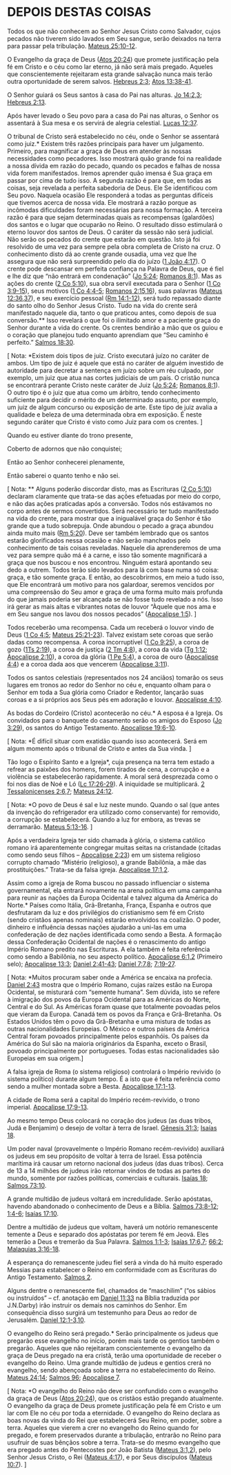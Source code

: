 # DEPOIS DESTAS COISAS 

Todos os que não conhecem ao Senhor Jesus Cristo como Salvador, cujos pecados não tiverem sido lavados em Seu sangue, serão deixados na terra para passar pela tribulação. [Mateus 25:10-12](http://bibliaonline.com.br/acf/mt/25/10-12).

O Evangelho da graça de Deus ([Atos 20:24](http://bibliaonline.com.br/acf/atos/20/24)) que promete justificação pela fé em Cristo e o céu como lar eterno, já não será mais pregado. Aqueles que conscientemente rejeitaram esta grande salvação nunca mais terão outra oportunidade de serem salvos. [Hebreus 2:3](http://bibliaonline.com.br/acf/hb/2/3); [Atos 13:38-41](http://bibliaonline.com.br/acf/atos/13/38-41).

O Senhor guiará os Seus santos à casa do Pai nas alturas. [Jo 14:2,3](http://bibliaonline.com.br/acf/jo/14/2,3); [Hebreus 2:13](http://bibliaonline.com.br/acf/hb/2/13).

Após haver levado o Seu povo para a casa do Pai nas alturas, o Senhor os assentará à Sua mesa e os servirá de alegria celestial. [Lucas 12:37](http://bibliaonline.com.br/acf/lc/12/37).

O tribunal de Cristo será estabelecido no céu, onde o Senhor se assentará como juiz.* Existem três razões principais para haver um julgamento. Primeiro, para magnificar a graça de Deus em atender às nossas necessidades como pecadores. Isso mostrará quão grande foi na realidade a nossa dívida em razão do pecado, quando os pecados e falhas de nossa vida forem manifestados. Iremos aprender quão imensa é Sua graça em passar por cima de tudo isso. A segunda razão é para que, em todas as coisas, seja revelada a perfeita sabedoria de Deus. Ele Se identificou com Seu povo. Naquela ocasião Ele responderá a todas as perguntas difíceis que tivemos acerca de nossa vida. Ele mostrará a razão porque as incômodas dificuldades foram necessárias para nossa formação. A terceira razão é para que sejam determinadas quais as recompensas (galardões) dos santos e o lugar que ocuparão no Reino. O resultado disso estimulará o eterno louvor dos santos de Deus. O caráter da sessão não será judicial. Não serão os pecados do crente que estarão em questão. Isto já foi resolvido de uma vez para sempre pela obra completa de Cristo na cruz. O conhecimento disto dá ao crente grande ousadia, uma vez que lhe assegura que não será surpreendido pelo dia do juízo ([1 João 4:17](http://bibliaonline.com.br/acf/1jo/4/17)). O crente pode descansar em perfeita confiança na Palavra de Deus, que é fiel e lhe diz que “não entrará em condenação” ([Jo 5:24](http://bibliaonline.com.br/acf/jo/5/24); [Romanos 8:1](http://bibliaonline.com.br/acf/rm/8/1)). Mas as ações do crente ([2 Co 5:10](http://bibliaonline.com.br/acf/2co/5/10)), sua obra servil executada para o Senhor ([1 Co 3:9-15](http://bibliaonline.com.br/acf/1co/3/9-15)), seus motivos ([1 Co 4:4-5](http://bibliaonline.com.br/acf/1co/4/4-5); [Romanos 2:15,16](http://bibliaonline.com.br/acf/rm/2/15,16)), suas palavras ([Mateus 12:36,37](http://bibliaonline.com.br/acf/mt/12/36,37)), e seu exercício pessoal ([Rm 14:1-12](http://bibliaonline.com.br/acf/rm/14/1-12)), será tudo repassado diante do santo olho do Senhor Jesus Cristo. Tudo na vida do crente será manifestado naquele dia, tanto o que praticou antes, como depois de sua conversão.** Isso revelará o que foi o ilimitado amor e a paciente graça do Senhor durante a vida do crente. Os crentes bendirão a mão que os guiou e o coração que planejou tudo enquanto aprendiam que “Seu caminho é perfeito.” [Salmos 18:30](http://bibliaonline.com.br/acf/sl/18/30).

[ Nota: *Existem dois tipos de juiz. Cristo executará juízo no caráter de ambos. Um tipo de juiz é aquele que está no caráter de alguém investido de autoridade para decretar a sentença em juízo sobre um réu culpado, por exemplo, um juiz que atua nas cortes judiciais de um país. O cristão nunca se encontrará perante Cristo neste caráter de Juiz ([Jo 5:24](http://bibliaonline.com.br/acf/jo/5/24); [Romanos 8:1](http://bibliaonline.com.br/acf/rm/8/1)). O outro tipo é o juiz que atua como um árbitro, tendo conhecimento suficiente para decidir o mérito de um determinado assunto, por exemplo, um juiz de algum concurso ou exposição de arte. Este tipo de juiz avalia a qualidade e beleza de uma determinada obra em exposição. É neste segundo caráter que Cristo é visto como Juiz para com os crentes. ]

Quando eu estiver diante do trono presente,

Coberto de adornos que não conquistei;

Então ao Senhor conhecerei plenamente,

Então saberei o quanto tenho e não sei.

[ Nota: ** Alguns poderão discordar disto, mas as Escrituras ([2 Co 5:10](http://bibliaonline.com.br/acf/2co/5/10)) declaram claramente que trata-se das ações efetuadas por meio do corpo, e não das ações praticadas após a conversão. Todos nós estávamos no corpo antes de sermos convertidos. Será necessário ter tudo manifestado na vida do crente, para mostrar que a inigualável graça do Senhor é tão grande que a tudo sobrepuja. Onde abundou o pecado a graça abundou ainda muito mais ([Rm 5:20](http://bibliaonline.com.br/acf/rm/5/20)). Deve ser também lembrado que os santos estarão glorificados nessa ocasião e não serão manchados pelo conhecimento de tais coisas reveladas. Naquele dia aprenderemos de uma vez para sempre quão má é a carne, e isso tão somente magnificará a graça que nos buscou e nos encontrou. Ninguém estará apontando seu dedo a outrem. Todos terão sido levados para lá com base numa só coisa: graça, e tão somente graça. E então, ao descobrirmos, em meio a tudo isso, que Ele encontrará um motivo para nos galardoar, seremos vencidos por uma compreensão do Seu amor e graça de uma forma muito mais profunda do que jamais poderia ser alcançada se não fosse tudo revelado a nós. Isso irá gerar as mais altas e vibrantes notas de louvor “Àquele que nos ama e em Seu sangue nos lavou dos nossos pecados” ([Apocalipse 1:5](http://bibliaonline.com.br/acf/ap/1/5)). ]

Todos receberão uma recompensa. Cada um receberá o louvor vindo de Deus ([1 Co 4:5](http://bibliaonline.com.br/acf/1co/4/5); [Mateus 25:21-23](http://bibliaonline.com.br/acf/mt/25/21-23)). Talvez existam sete coroas que serão dadas como recompensa. A coroa incorruptível ([1 Co 9:25](http://bibliaonline.com.br/acf/1co/9/25)), a coroa de gozo ([1Ts 2:19](http://bibliaonline.com.br/acf/1ts/2/19)), a coroa de justiça ([2 Tm 4:8](http://bibliaonline.com.br/acf/2tm/4/8)), a coroa da vida ([Tg 1:12](http://bibliaonline.com.br/acf/tg/1/12); [Apocalipse 2:10](http://bibliaonline.com.br/acf/ap/2/10)), a coroa da glória ([1 Pe 5:4](http://bibliaonline.com.br/acf/1pe/5/4)), a coroa de ouro ([Apocalipse 4:4](http://bibliaonline.com.br/acf/ap/4/4)) e a coroa dada aos que vencerem ([Apocalipse 3:11](http://bibliaonline.com.br/acf/ap/3/11)).

Todos os santos celestiais (representados nos 24 anciãos) tomarão os seus lugares em tronos ao redor do Senhor no céu e, enquanto olham para o Senhor em toda a Sua glória como Criador e Redentor, lançarão suas coroas e a si próprios aos Seus pés em adoração e louvor. [Apocalipse 4:10](http://bibliaonline.com.br/acf/ap/4/10).

As bodas do Cordeiro (Cristo) acontecerão no céu.* A esposa é a Igreja. Os convidados para o banquete do casamento serão os amigos do Esposo ([Jo 3:29](http://bibliaonline.com.br/acf/jo/3/29)), os santos do Antigo Testamento. [Apocalipse 19:6-10](http://bibliaonline.com.br/acf/ap/19/6-10).

[ Nota: *É difícil situar com exatidão quando isso acontecerá. Será em algum momento após o tribunal de Cristo e antes da Sua vinda. ]

Tão logo o Espírito Santo e a Igreja*, cuja presença na terra tem estado a refrear as paixões dos homens, forem tirados de cena, a corrupção e a violência se estabelecerão rapidamente. A moral será desprezada como o foi nos dias de Noé e Ló ([Lc 17:26-29](http://bibliaonline.com.br/acf/lc/17/26-29)). A iniquidade se multiplicará. [2 Tessalonicenses 2:6,7](http://bibliaonline.com.br/acf/2ts/2/6,7); [Mateus 24:12](http://bibliaonline.com.br/acf/mt/24/12).

[ Nota: *O povo de Deus é sal e luz neste mundo. Quando o sal (que antes da invenção do refrigerador era utilizado como conservante) for removido, a corrupção se estabelecerá. Quando a luz for embora, as trevas se derramarão. [Mateus 5:13-16](http://bibliaonline.com.br/acf/mt/5/13-16). ]

Após a verdadeira Igreja ter sido chamada à glória, o sistema católico romano irá aparentemente congregar muitas seitas na cristandade (citadas como sendo seus filhos – [Apocalipse 2:23](http://bibliaonline.com.br/acf/ap/2/23)) em um sistema religioso corrupto chamado “Mistério (religioso), a grande Babilônia, a mãe das prostituições.” Trata-se da falsa igreja. [Apocalipse 17:1,2](http://bibliaonline.com.br/acf/ap/17/1,2).

Assim como a igreja de Roma buscou no passado influenciar o sistema governamental, ela entrará novamente na arena política em uma campanha para reunir as nações da Europa Ocidental e talvez alguma da América do Norte.* Países como Itália, Grã-Bretanha, França, Espanha e outros que desfrutaram da luz e dos privilégios do cristianismo sem fé em Cristo (sendo cristãos apenas nominais) estarão envolvidos na coalizão. O poder, dinheiro e influência dessas nações ajudarão a uni-las em uma confederação de dez nações identificada como sendo a Besta. A formação dessa Confederação Ocidental de nações é o renascimento do antigo Império Romano predito nas Escrituras. A ela também é feita referência como sendo a Babilônia, no seu aspecto político. [Apocalipse 6:1,2](http://bibliaonline.com.br/acf/ap/6/1,2) (Primeiro selo); [Apocalipse 13:3](http://bibliaonline.com.br/acf/ap/13/3); [Daniel 2:41-43](http://bibliaonline.com.br/acf/dn/2/41-43); [Daniel 7:7,8](http://bibliaonline.com.br/acf/dn/7/7,8); [7:19-27](http://bibliaonline.com.br/acf/dn/7/19-27).

[ Nota: *Muitos procuram saber onde a América se encaixa na profecia. [Daniel 2:43](http://bibliaonline.com.br/acf/dn/2/43) mostra que o Império Romano, cujas raízes estão na Europa Ocidental, se misturará com “semente humana”. Sem dúvida, isto se refere à imigração dos povos da Europa Ocidental para as Américas do Norte, Central e do Sul. As Américas foram quase que totalmente povoadas pelos que vieram da Europa. Canadá tem os povos da França e Grã-Bretanha. Os Estados Unidos têm o povo da Grã-Bretanha e uma mistura de todas as outras nacionalidades Europeias. O México e outros países da América Central foram povoados principalmente pelos espanhóis. Os países da América do Sul são na maioria originários da Espanha, exceto o Brasil, povoado principalmente por portugueses. Todas estas nacionalidades são Europeias em sua origem.]

A falsa igreja de Roma (o sistema religioso) controlará o Império revivido (o sistema político) durante algum tempo. É a isto que é feita referência como sendo a mulher montada sobre a Besta. [Apocalipse 17:1-13](http://bibliaonline.com.br/acf/ap/17/1-13).

A cidade de Roma será a capital do Império recém-revivido, o trono imperial. [Apocalipse 17:9-13](http://bibliaonline.com.br/acf/ap/17/9-13).

Ao mesmo tempo Deus colocará no coração dos judeus (as duas tribos, Judá e Benjamim) o desejo de voltar à terra de Israel. [Gênesis 31:3](http://bibliaonline.com.br/acf/gn/31/3); [Isaías 18](http://bibliaonline.com.br/acf/is/18).

Um poder naval (provavelmente o Império Romano recém-revivido) auxiliará os judeus em seu propósito de voltar à terra de Israel. Essa potência marítima irá causar um retorno nacional dos judeus (das duas tribos). Cerca de 13 a 14 milhões de judeus irão retornar vindos de todas as partes do mundo, somente por razões políticas, comerciais e culturais. [Isaías 18](http://bibliaonline.com.br/acf/is/18); [Salmos 73:10](http://bibliaonline.com.br/acf/sl/73/10).

A grande multidão de judeus voltará em incredulidade. Serão apóstatas, havendo abandonado o conhecimento de Deus e a Bíblia. [Salmos 73:8-12](http://bibliaonline.com.br/acf/sl/73/8-12); [1:4-6](http://bibliaonline.com.br/acf/sl/1/4-6); [Isaías 17:10](http://bibliaonline.com.br/acf/is/17/10).

Dentre a multidão de judeus que voltam, haverá um notório remanescente temente a Deus e separado dos apóstatas por terem fé em Jeová. Eles temerão a Deus e tremerão da Sua Palavra. [Salmos 1:1-3](http://bibliaonline.com.br/acf/sl/1/1-3); [Isaías 17:6,7](http://bibliaonline.com.br/acf/is/17/6,7); [66:2](http://bibliaonline.com.br/acf/sl/66/2); [Malaquias 3:16-18](http://bibliaonline.com.br/acf/ml/3/16-18).

A esperança do remanescente judeu fiel será a vinda do há muito esperado Messias para estabelecer o Reino em conformidade com as Escrituras do Antigo Testamento. [Salmos 2](http://bibliaonline.com.br/acf/sl/2).

Alguns dentre o remanescente fiel, chamados de “maschilim” (“os sábios ou instruídos” – cf. anotação em [Daniel 11:33](http://bibliaonline.com.br/acf/dn/11/33) na Bíblia traduzida por J.N.Darby) irão instruir os demais nos caminhos do Senhor. Em consequência disso surgirá um testemunho para Deus ao redor de Jerusalém. [Daniel 12:1-3,10](http://bibliaonline.com.br/acf/dn/12/1-3,10).

O evangelho do Reino será pregado.* Serão principalmente os judeus que pregarão esse evangelho no início, porém mais tarde os gentios também o pregarão. Aqueles que não rejeitaram conscientemente o evangelho da graça de Deus pregado na era cristã, terão uma oportunidade de receber o evangelho do Reino. Uma grande multidão de judeus e gentios crerá no evangelho, sendo abençoada sobre a terra no estabelecimento do Reino. [Mateus 24:14](http://bibliaonline.com.br/acf/mt/24/14); [Salmos 96](http://bibliaonline.com.br/acf/sl/96); [Apocalipse 7](http://bibliaonline.com.br/acf/ap/7).

[ Nota: *O evangelho do Reino não deve ser confundido com o evangelho da graça de Deus ([Atos 20:24](http://bibliaonline.com.br/acf/atos/20/24)), que os cristãos estão pregando atualmente. O evangelho da graça de Deus promete justificação pela fé em Cristo e um lar com Ele no céu por toda a eternidade. O evangelho do Reino declara as boas novas da vinda do Rei que estabelecerá Seu Reino, em poder, sobre a terra. Aqueles que vierem a crer no evangelho do Reino quando for pregado, e forem preservados durante a tribulação, entrarão no Reino para usufruir de suas bênçãos sobre a terra. Trata-se do mesmo evangelho que era pregado antes do Pentecostes por João Batista ([Mateus 3:1,2](http://bibliaonline.com.br/acf/mt/3/1,2)), pelo Senhor Jesus Cristo, o Rei ([Mateus 4:17](http://bibliaonline.com.br/acf/mt/4/17)), e por Seus discípulos ([Mateus 10:7](http://bibliaonline.com.br/acf/mt/10/7)). ]